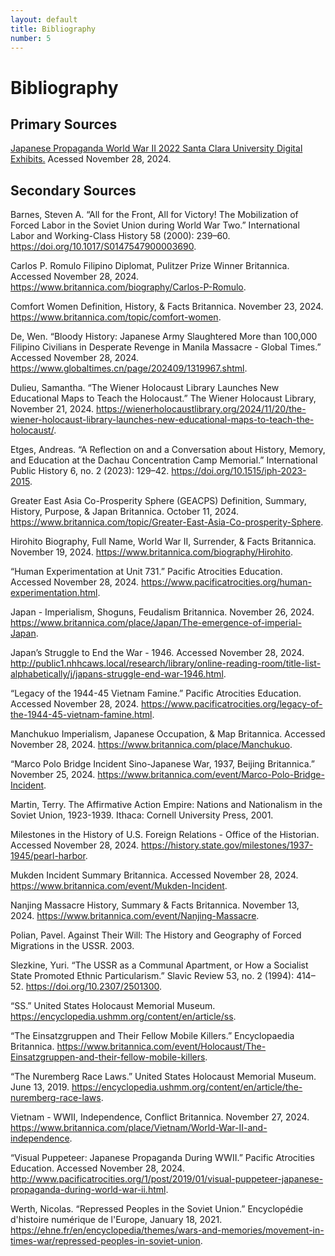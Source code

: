 ```yaml
---
layout: default
title: Bibliography
number: 5
---
```


# Bibliography

## Primary Sources
[Japanese Propaganda  World War II 2022  Santa Clara University Digital Exhibits.]( https://dh.scu.edu/exhibits/exhibits/show/world-war-ii-2022/propaganda-in-wwii/japanese-propaganda.) Acessed November 28, 2024.

## Secondary Sources

Barnes, Steven A. “All for the Front, All for Victory! The Mobilization of Forced Labor in the Soviet Union during World War Two.” International Labor and Working-Class History 58 (2000): 239–60. https://doi.org/10.1017/S0147547900003690.

Carlos P. Romulo  Filipino Diplomat, Pulitzer Prize Winner  Britannica. Accessed November 28, 2024. https://www.britannica.com/biography/Carlos-P-Romulo.

Comfort Women  Definition, History, & Facts  Britannica. November 23, 2024. https://www.britannica.com/topic/comfort-women.

De, Wen. “Bloody History: Japanese Army Slaughtered More than 100,000 Filipino Civilians in Desperate Revenge in Manila Massacre - Global Times.” Accessed November 28, 2024. https://www.globaltimes.cn/page/202409/1319967.shtml.

Dulieu, Samantha. “The Wiener Holocaust Library Launches New Educational Maps to Teach the Holocaust.” The Wiener Holocaust Library, November 21, 2024. https://wienerholocaustlibrary.org/2024/11/20/the-wiener-holocaust-library-launches-new-educational-maps-to-teach-the-holocaust/.

Etges, Andreas. “A Reflection on and a Conversation about History, Memory, and Education at the Dachau Concentration Camp Memorial.” International Public History 6, no. 2 (2023): 129–42. https://doi.org/10.1515/iph-2023-2015.

Greater East Asia Co-Prosperity Sphere (GEACPS)  Definition, Summary, History, Purpose, & Japan  Britannica. October 11, 2024. https://www.britannica.com/topic/Greater-East-Asia-Co-prosperity-Sphere.

Hirohito  Biography, Full Name, World War II, Surrender, & Facts  Britannica. November 19, 2024. https://www.britannica.com/biography/Hirohito.

“Human Experimentation at Unit 731.” Pacific Atrocities Education. Accessed November 28, 2024. https://www.pacificatrocities.org/human-experimentation.html.

Japan - Imperialism, Shoguns, Feudalism  Britannica. November 26, 2024. https://www.britannica.com/place/Japan/The-emergence-of-imperial-Japan.

Japan’s Struggle to End the War - 1946. Accessed November 28, 2024. http://public1.nhhcaws.local/research/library/online-reading-room/title-list-alphabetically/j/japans-struggle-end-war-1946.html.

“Legacy of the 1944-45 Vietnam Famine.” Pacific Atrocities Education. Accessed November 28, 2024. https://www.pacificatrocities.org/legacy-of-the-1944-45-vietnam-famine.html.

Manchukuo  Imperialism, Japanese Occupation, & Map  Britannica. Accessed November 28, 2024. https://www.britannica.com/place/Manchukuo.

“Marco Polo Bridge Incident  Sino-Japanese War, 1937, Beijing  Britannica.” November 25, 2024. https://www.britannica.com/event/Marco-Polo-Bridge-Incident.

Martin, Terry. The Affirmative Action Empire: Nations and Nationalism in the Soviet Union, 1923-1939. Ithaca: Cornell University Press, 2001.

Milestones in the History of U.S. Foreign Relations - Office of the Historian. Accessed November 28, 2024. https://history.state.gov/milestones/1937-1945/pearl-harbor.

Mukden Incident  Summary  Britannica. Accessed November 28, 2024. https://www.britannica.com/event/Mukden-Incident.

Nanjing Massacre  History, Summary & Facts  Britannica. November 13, 2024. https://www.britannica.com/event/Nanjing-Massacre.

Polian, Pavel. Against Their Will: The History and Geography of Forced Migrations in the USSR. 2003.

Slezkine, Yuri. “The USSR as a Communal Apartment, or How a Socialist State Promoted Ethnic Particularism.” Slavic Review 53, no. 2 (1994): 414–52. https://doi.org/10.2307/2501300.

“SS.” United States Holocaust Memorial Museum. https://encyclopedia.ushmm.org/content/en/article/ss.

“The Einsatzgruppen and Their Fellow Mobile Killers.” Encyclopaedia Britannica. https://www.britannica.com/event/Holocaust/The-Einsatzgruppen-and-their-fellow-mobile-killers.

“The Nuremberg Race Laws.” United States Holocaust Memorial Museum. June 13, 2019. https://encyclopedia.ushmm.org/content/en/article/the-nuremberg-race-laws.

Vietnam - WWII, Independence, Conflict  Britannica. November 27, 2024. https://www.britannica.com/place/Vietnam/World-War-II-and-independence.

“Visual Puppeteer: Japanese Propaganda During WWII.” Pacific Atrocities Education. Accessed November 28, 2024. http://www.pacificatrocities.org/1/post/2019/01/visual-puppeteer-japanese-propaganda-during-world-war-ii.html.

Werth, Nicolas. “Repressed Peoples in the Soviet Union.” Encyclopédie d'histoire numérique de l'Europe, January 18, 2021. https://ehne.fr/en/encyclopedia/themes/wars-and-memories/movement-in-times-war/repressed-peoples-in-soviet-union.

